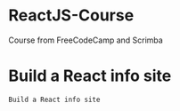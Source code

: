 # ReactJS-Course
Course from FreeCodeCamp and Scrimba

# Build a React info site
    Build a React info site
